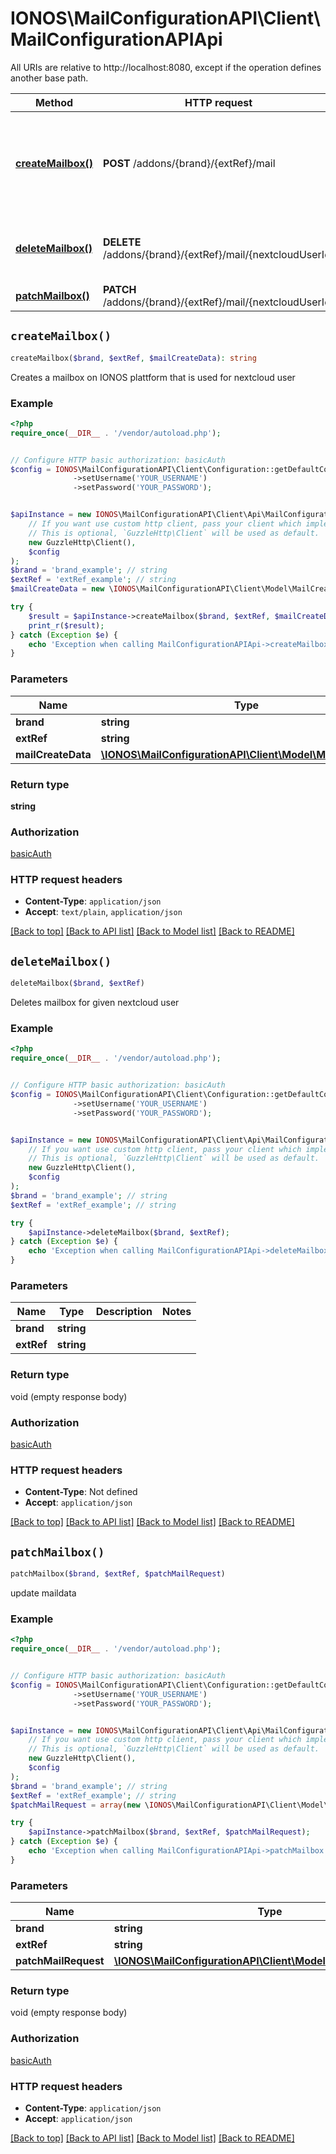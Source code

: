 # IONOS\MailConfigurationAPI\Client\MailConfigurationAPIApi

All URIs are relative to http://localhost:8080, except if the operation defines another base path.

| Method | HTTP request | Description |
| ------------- | ------------- | ------------- |
| [**createMailbox()**](MailConfigurationAPIApi.md#createMailbox) | **POST** /addons/{brand}/{extRef}/mail | Creates a mailbox on IONOS plattform that is used for nextcloud user |
| [**deleteMailbox()**](MailConfigurationAPIApi.md#deleteMailbox) | **DELETE** /addons/{brand}/{extRef}/mail/{nextcloudUserId} | Deletes mailbox for given nextcloud user |
| [**patchMailbox()**](MailConfigurationAPIApi.md#patchMailbox) | **PATCH** /addons/{brand}/{extRef}/mail/{nextcloudUserId} | update maildata |


## `createMailbox()`

```php
createMailbox($brand, $extRef, $mailCreateData): string
```

Creates a mailbox on IONOS plattform that is used for nextcloud user

### Example

```php
<?php
require_once(__DIR__ . '/vendor/autoload.php');


// Configure HTTP basic authorization: basicAuth
$config = IONOS\MailConfigurationAPI\Client\Configuration::getDefaultConfiguration()
              ->setUsername('YOUR_USERNAME')
              ->setPassword('YOUR_PASSWORD');


$apiInstance = new IONOS\MailConfigurationAPI\Client\Api\MailConfigurationAPIApi(
    // If you want use custom http client, pass your client which implements `GuzzleHttp\ClientInterface`.
    // This is optional, `GuzzleHttp\Client` will be used as default.
    new GuzzleHttp\Client(),
    $config
);
$brand = 'brand_example'; // string
$extRef = 'extRef_example'; // string
$mailCreateData = new \IONOS\MailConfigurationAPI\Client\Model\MailCreateData(); // \IONOS\MailConfigurationAPI\Client\Model\MailCreateData

try {
    $result = $apiInstance->createMailbox($brand, $extRef, $mailCreateData);
    print_r($result);
} catch (Exception $e) {
    echo 'Exception when calling MailConfigurationAPIApi->createMailbox: ', $e->getMessage(), PHP_EOL;
}
```

### Parameters

| Name | Type | Description  | Notes |
| ------------- | ------------- | ------------- | ------------- |
| **brand** | **string**|  | |
| **extRef** | **string**|  | |
| **mailCreateData** | [**\IONOS\MailConfigurationAPI\Client\Model\MailCreateData**](../Model/MailCreateData.md)|  | |

### Return type

**string**

### Authorization

[basicAuth](../../README.md#basicAuth)

### HTTP request headers

- **Content-Type**: `application/json`
- **Accept**: `text/plain`, `application/json`

[[Back to top]](#) [[Back to API list]](../../README.md#endpoints)
[[Back to Model list]](../../README.md#models)
[[Back to README]](../../README.md)

## `deleteMailbox()`

```php
deleteMailbox($brand, $extRef)
```

Deletes mailbox for given nextcloud user

### Example

```php
<?php
require_once(__DIR__ . '/vendor/autoload.php');


// Configure HTTP basic authorization: basicAuth
$config = IONOS\MailConfigurationAPI\Client\Configuration::getDefaultConfiguration()
              ->setUsername('YOUR_USERNAME')
              ->setPassword('YOUR_PASSWORD');


$apiInstance = new IONOS\MailConfigurationAPI\Client\Api\MailConfigurationAPIApi(
    // If you want use custom http client, pass your client which implements `GuzzleHttp\ClientInterface`.
    // This is optional, `GuzzleHttp\Client` will be used as default.
    new GuzzleHttp\Client(),
    $config
);
$brand = 'brand_example'; // string
$extRef = 'extRef_example'; // string

try {
    $apiInstance->deleteMailbox($brand, $extRef);
} catch (Exception $e) {
    echo 'Exception when calling MailConfigurationAPIApi->deleteMailbox: ', $e->getMessage(), PHP_EOL;
}
```

### Parameters

| Name | Type | Description  | Notes |
| ------------- | ------------- | ------------- | ------------- |
| **brand** | **string**|  | |
| **extRef** | **string**|  | |

### Return type

void (empty response body)

### Authorization

[basicAuth](../../README.md#basicAuth)

### HTTP request headers

- **Content-Type**: Not defined
- **Accept**: `application/json`

[[Back to top]](#) [[Back to API list]](../../README.md#endpoints)
[[Back to Model list]](../../README.md#models)
[[Back to README]](../../README.md)

## `patchMailbox()`

```php
patchMailbox($brand, $extRef, $patchMailRequest)
```

update maildata

### Example

```php
<?php
require_once(__DIR__ . '/vendor/autoload.php');


// Configure HTTP basic authorization: basicAuth
$config = IONOS\MailConfigurationAPI\Client\Configuration::getDefaultConfiguration()
              ->setUsername('YOUR_USERNAME')
              ->setPassword('YOUR_PASSWORD');


$apiInstance = new IONOS\MailConfigurationAPI\Client\Api\MailConfigurationAPIApi(
    // If you want use custom http client, pass your client which implements `GuzzleHttp\ClientInterface`.
    // This is optional, `GuzzleHttp\Client` will be used as default.
    new GuzzleHttp\Client(),
    $config
);
$brand = 'brand_example'; // string
$extRef = 'extRef_example'; // string
$patchMailRequest = array(new \IONOS\MailConfigurationAPI\Client\Model\PatchMailRequest()); // \IONOS\MailConfigurationAPI\Client\Model\PatchMailRequest[]

try {
    $apiInstance->patchMailbox($brand, $extRef, $patchMailRequest);
} catch (Exception $e) {
    echo 'Exception when calling MailConfigurationAPIApi->patchMailbox: ', $e->getMessage(), PHP_EOL;
}
```

### Parameters

| Name | Type | Description  | Notes |
| ------------- | ------------- | ------------- | ------------- |
| **brand** | **string**|  | |
| **extRef** | **string**|  | |
| **patchMailRequest** | [**\IONOS\MailConfigurationAPI\Client\Model\PatchMailRequest[]**](../Model/PatchMailRequest.md)|  | |

### Return type

void (empty response body)

### Authorization

[basicAuth](../../README.md#basicAuth)

### HTTP request headers

- **Content-Type**: `application/json`
- **Accept**: `application/json`

[[Back to top]](#) [[Back to API list]](../../README.md#endpoints)
[[Back to Model list]](../../README.md#models)
[[Back to README]](../../README.md)
